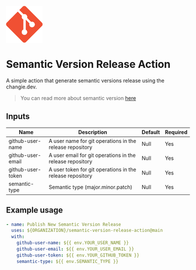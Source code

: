 <img src="assets/git-logo.png" width="100">

# Semantic Version Release Action

A simple action that generate semantic versions release using the changie.dev.
> You can read more about semantic version [here](https://semver.org/)

## Inputs

| Name | Description | Default | Required |
|--- |--- |--- |--- |
| github-user-name | A user name for git operations in the release repository | Null | Yes |
| github-user-email | A user email for git operations in the release repository | Null | Yes |
| github-user-token | A user token for git operations in the release repository | Null | Yes |
| semantic-type | Semantic type (major.minor.patch) | Null | Yes |

## Example usage

```yaml
- name: Publish New Semantic Version Release
  uses: ${ORGANIZATION}/semantic-version-release-action@main
  with:
    github-user-name: ${{ env.YOUR_USER_NAME }}
    github-user-email: ${{ env.YOUR_USER_EMAIL }}
    github-user-token: ${{ env.YOUR_GITHUB_TOKEN }}
    semantic-type: ${{ env.SEMANTIC_TYPE }}
```
